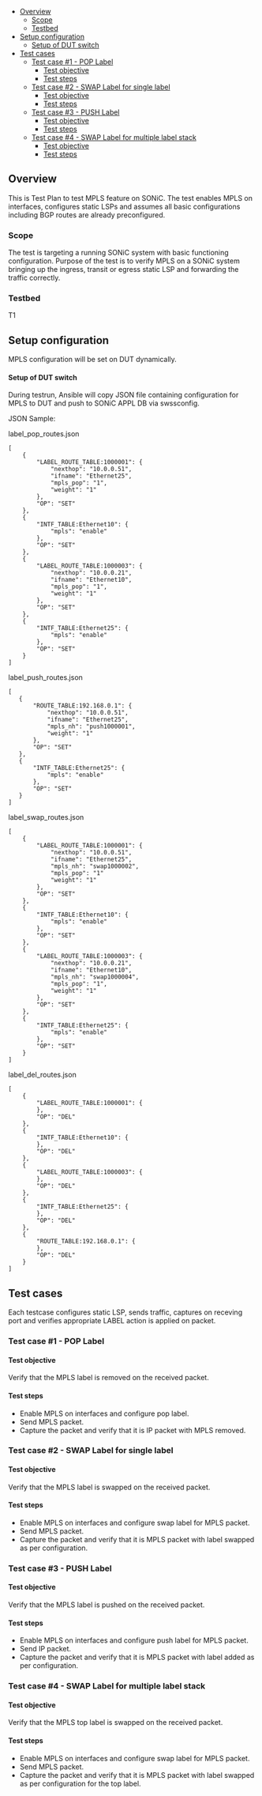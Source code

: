 - [Overview](#overview)
  * [Scope](#scope)
  * [Testbed](#testbed)
- [Setup configuration](#setup-configuration)
    + [Setup of DUT switch](#setup-of-dut-switch)
- [Test cases](#test-cases)
  * [Test case \#1 - POP Label](#test-case-1---pop-label)
    + [Test objective](#test-objective)
    + [Test steps](#test-steps)
  * [Test case \#2 - SWAP Label for single label](#test-case-2---swap-label-for-single-label)
    + [Test objective](#test-objective-1)
    + [Test steps](#test-steps-1)
  * [Test case \#3 - PUSH Label](#test-case-3---push-label)
    + [Test objective](#test-objective-2)
    + [Test steps](#test-steps-2)
  * [Test case \#4 - SWAP Label for multiple label stack](#test-case-4---swap-label-for-multiple-label-stack)
    + [Test objective](#test-objective-3)
    + [Test steps](#test-steps-3)

## Overview
This is Test Plan to test MPLS feature on SONiC. The test enables MPLS on interfaces, configures static LSPs and assumes all basic configurations including BGP routes are already preconfigured.

### Scope
The test is targeting a running SONiC system with basic functioning configuration.
Purpose of the test is to verify MPLS on a SONiC system bringing up the ingress, transit or egress static LSP and forwarding the traffic correctly.

### Testbed 
T1

## Setup configuration
MPLS configuration will be set on DUT dynamically.

#### Setup of DUT switch
During testrun, Ansible will copy JSON file containing configuration for MPLS to DUT and push to SONiC APPL DB via swssconfig.

JSON Sample:

label_pop_routes.json

```
[
    {
        "LABEL_ROUTE_TABLE:1000001": {
            "nexthop": "10.0.0.51",
            "ifname": "Ethernet25",
            "mpls_pop": "1",
            "weight": "1"
        },
        "OP": "SET"
    },
    {
        "INTF_TABLE:Ethernet10": {
            "mpls": "enable"
        },
        "OP": "SET"
    },
    {
        "LABEL_ROUTE_TABLE:1000003": {
            "nexthop": "10.0.0.21",
            "ifname": "Ethernet10",
            "mpls_pop": "1",
            "weight": "1"
        },
        "OP": "SET"
    },
    {
        "INTF_TABLE:Ethernet25": {
            "mpls": "enable"
        },
        "OP": "SET"
    }
]
 ```
 
 label_push_routes.json
 
 ```
 [
    {
        "ROUTE_TABLE:192.168.0.1": {
            "nexthop": "10.0.0.51",
            "ifname": "Ethernet25",
            "mpls_nh": "push1000001",
            "weight": "1"
        },
        "OP": "SET"
    },
    {
        "INTF_TABLE:Ethernet25": {
            "mpls": "enable"
        },
        "OP": "SET"
    }
]
```
label_swap_routes.json

```
[
    {
        "LABEL_ROUTE_TABLE:1000001": {
            "nexthop": "10.0.0.51",
            "ifname": "Ethernet25",
            "mpls_nh": "swap1000002",
            "mpls_pop": "1"
            "weight": "1"
        },
        "OP": "SET"
    },
    {
        "INTF_TABLE:Ethernet10": {
            "mpls": "enable"
        },
        "OP": "SET"
    },
    {
        "LABEL_ROUTE_TABLE:1000003": {
            "nexthop": "10.0.0.21",
            "ifname": "Ethernet10",
            "mpls_nh": "swap1000004",
            "mpls_pop": "1",
            "weight": "1"
        },
        "OP": "SET"
    },
    {
        "INTF_TABLE:Ethernet25": {
            "mpls": "enable"
        },
        "OP": "SET"
    }
]
```
label_del_routes.json

```
[
    {
        "LABEL_ROUTE_TABLE:1000001": {
        },
        "OP": "DEL"
    },
    {
        "INTF_TABLE:Ethernet10": {
        },
        "OP": "DEL"
    },
    {
        "LABEL_ROUTE_TABLE:1000003": {
        },
        "OP": "DEL"
    },
    {
        "INTF_TABLE:Ethernet25": {
        },
        "OP": "DEL"
    },
    {
        "ROUTE_TABLE:192.168.0.1": {
        },
        "OP": "DEL"
    }
]
```
## Test cases

Each testcase configures static LSP, sends traffic, captures on receving port and verifies appropriate LABEL action is applied on packet.

### Test case \#1 - POP Label

#### Test objective

Verify that the MPLS label is removed on the received packet.

#### Test steps
- Enable MPLS on interfaces and configure pop label.
- Send MPLS packet.
- Capture the packet and verify that it is IP packet with MPLS removed.

### Test case \#2 - SWAP Label for single label

#### Test objective

Verify that the MPLS label is swapped on the received packet.

#### Test steps
- Enable MPLS on interfaces and configure swap label for MPLS packet.
- Send MPLS packet.
- Capture the packet and verify that it is MPLS packet with label swapped as per configuration.

### Test case \#3 - PUSH Label

#### Test objective

Verify that the MPLS label is pushed on the received packet.

#### Test steps
- Enable MPLS on interfaces and configure push label for MPLS packet.
- Send IP packet.
- Capture the packet and verify that it is MPLS packet with label added as per configuration. 


### Test case \#4 - SWAP Label for multiple label stack

#### Test objective

Verify that the MPLS top label is swapped on the received packet.

#### Test steps
- Enable MPLS on interfaces and configure swap label for MPLS packet.
- Send MPLS packet.
- Capture the packet and verify that it is MPLS packet with label swapped as per configuration for the top label.
 
